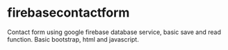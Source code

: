 # firebasecontactform
Contact form using google firebase database service, basic save and read function. 
Basic bootstrap, html and javascript.
